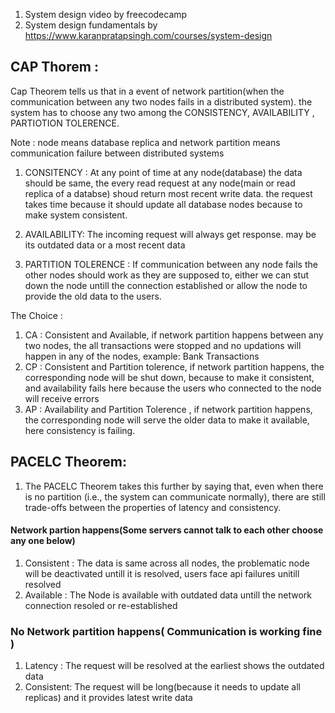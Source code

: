 1. System design video by freecodecamp
2. System design fundamentals by https://www.karanpratapsingh.com/courses/system-design


## CAP Thorem :
Cap Theorem tells us that in a event of network partition(when the communication between any two nodes fails in a distributed system). the system has to choose any two among the CONSISTENCY, AVAILABILITY , PARTIOTION TOLERENCE.

Note : node means database replica and network partition means communication failure between distributed systems

1. CONSITENCY : At any point of time at any node(database) the data should be same, the every read request at any node(main or read replica of a databse) shoud return most recent write data. the request takes time because it should update all database nodes because to make system consistent. 

2. AVAILABILITY: The incoming request will always get response. may be its outdated data or a most recent data

3. PARTITION TOLERENCE : If communication between any node fails the other nodes should work as they are supposed to, either we can stut down the node untill the connection established or allow the node to provide the old data to the users.

The Choice : 
1. CA : Consistent and Available, if network partition happens between any two nodes, the all transactions were stopped and no updations will happen in any of the nodes, example: Bank Transactions
2. CP : Consistent and Partition tolerence, if network partition happens, the corresponding node will be shut down, because to make it consistent, and availability fails here because the users who connected to the node will receive errors
3. AP : Availability and Partition Tolerence , if network partition happens, the corresponding node will serve the older data to make it available, here consistency is failing.
   

 ## PACELC Theorem:

1. The PACELC Theorem takes this further by saying that, even when there is no partition (i.e., the system can communicate normally), there are still trade-offs between the properties of latency and consistency.

#### Network partion happens(Some servers cannot talk to each other choose any one below)
  1. Consistent : The data is same across all nodes, the problematic node will be deactivated untill it is resolved, users face api failures unitill resolved
  2. Available : The Node is available with outdated data untill the network connection resoled or re-established

### No Network partition happens( Communication is working fine )
  1. Latency : The request will be resolved at the earliest shows the outdated data
  2. Consistent: The request will be long(because it needs to update all replicas) and it provides latest write data

 

